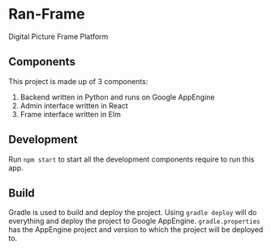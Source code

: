 # Ran-Frame
Digital Picture Frame Platform

## Components

This project is made up of 3 components:
1. Backend written in Python and runs on Google AppEngine
1. Admin interface written in React
1. Frame interface written in Elm

## Development

Run `npm start` to start all the development components require to run this app.

## Build

Gradle is used to build and deploy the project.
Using `gradle deploy` will do everything and deploy the project to Google AppEngine.
`gradle.properties` has the AppEngine project and version to which the project will be deployed to.
